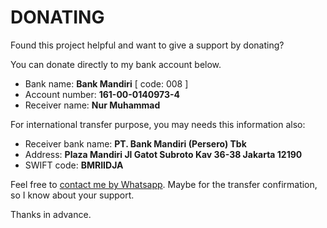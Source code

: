 # DONATING

Found this project helpful and want to give a support by donating?

You can donate directly to my bank account below.

- Bank name: **Bank Mandiri** [ code: 008 ]
- Account number: **161-00-0140973-4**
- Receiver name: **Nur Muhammad**

For international transfer purpose, you may needs this information also:

- Receiver bank name: **PT. Bank Mandiri (Persero) Tbk**
- Address: **Plaza Mandiri Jl Gatot Subroto Kav 36-38 Jakarta 12190**
- SWIFT code: **BMRIIDJA**

Feel free to [contact me by Whatsapp](https://wa.me/6287864423038). Maybe for the transfer confirmation, so I know about your support.

Thanks in advance.
